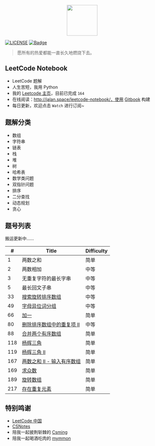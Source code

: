 <p align="center"><img width="100px" src="https://www.easyicon.net/api/resizeApi.php?id=1141865&size=128"></p>

[![LICENSE](https://img.shields.io/badge/license-Anti%20996-blue.svg)](https://github.com/996icu/996.ICU/blob/master/LICENSE)
[![Badge](https://img.shields.io/badge/link-996.icu-red.svg)](https://996.icu/#/zh_CN)

> 愿所有的热爱都能一直长久地燃烧下去。

## LeetCode Notebook

- LeetCode 题解
- 人生苦短，我用 Python
- 我的 [Leetcode 主页](https://leetcode-cn.com/jalan/)，目前已完成 `164`
- 在线阅读：http://jalan.space/leetcode-notebook/，使用 [Gitbook](https://www.gitbook.com/?t=7) 构建
- 每日更新，欢迎点击 `Watch` 进行订阅~

## 题解分类

- 数组
- 字符串
- 链表
- 栈
- 堆
- 树
- 哈希表
- 数学类问题
- 双指针问题
- 排序
- 二分查找
- 动态规划
- 贪心

## 题号列表

搬运更新中……

| # | Title | Difficulty |
|---| ----- | ---------- |
| 1 | 两数之和 | 简单 |
| 2 | 两数相加 | 中等 |
| 3 | 无重复字符的最长字串 | 中等 |
| 5 | 最长回文子串 | 中等 |
| 33 | [搜索旋转排序数组](/array/33.md) | 中等 |
| 49 | [字母异位词分组](/array/49.md) | 中等 |
| 66 | [加一](/array/66.md) | 简单 |
| 80 | [删除排序数组中的重复项 II](/array/80.md) | 中等 |
| 88 | [合并两个有序数组](/array/88.md) | 简单 |
| 118 | [杨辉三角](/array/118.md) | 简单 |
| 119 | [杨辉三角 II](/array) | 简单 |
| 167 | [两数之和 II - 输入有序数组](/array/167.md) | 简单 |
| 169 | [求众数](/array/169.md) | 简单 |
| 189 | [旋转数组](/array/189.md) | 简单 |
| 217 | [存在重复元素](/array/217.md) | 简单 |

## 特别鸣谢

- [LeetCode 中国](https://leetcode-cn.com/)
- [CSNotes](https://cyc2018.github.io/CS-Notes/#/)
- 陪我一起披荆斩棘的 [Csming](https://csming1995.github.io/)
- 陪我一起喝酒吃肉的 [mymmon](https://segmentfault.com/u/mymmon)